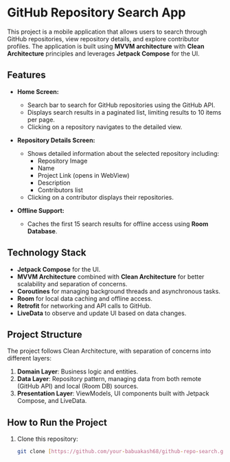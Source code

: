 # GitHub Repository Search App

This project is a mobile application that allows users to search through GitHub repositories, view repository details, and explore contributor profiles. The application is built using **MVVM architecture** with **Clean Architecture** principles and leverages **Jetpack Compose** for the UI.

## Features

- **Home Screen:**
  - Search bar to search for GitHub repositories using the GitHub API.
  - Displays search results in a paginated list, limiting results to 10 items per page.
  - Clicking on a repository navigates to the detailed view.

- **Repository Details Screen:**
  - Shows detailed information about the selected repository including:
    - Repository Image
    - Name
    - Project Link (opens in WebView)
    - Description
    - Contributors list
  - Clicking on a contributor displays their repositories.

- **Offline Support:**
  - Caches the first 15 search results for offline access using **Room Database**.

## Technology Stack

- **Jetpack Compose** for the UI.
- **MVVM Architecture** combined with **Clean Architecture** for better scalability and separation of concerns.
- **Coroutines** for managing background threads and asynchronous tasks.
- **Room** for local data caching and offline access.
- **Retrofit** for networking and API calls to GitHub.
- **LiveData** to observe and update UI based on data changes.

## Project Structure

The project follows Clean Architecture, with separation of concerns into different layers:

1. **Domain Layer**: Business logic and entities.
2. **Data Layer**: Repository pattern, managing data from both remote (GitHub API) and local (Room DB) sources.
3. **Presentation Layer**: ViewModels, UI components built with Jetpack Compose, and LiveData.

## How to Run the Project

1. Clone this repository:
   ```bash
   git clone [https://github.com/your-babuakash68/github-repo-search.git](https://github.com/babuakash68/ComposeFirstApp.git)
